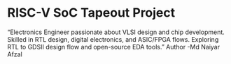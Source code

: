 # RISC-V SoC Tapeout Project
“Electronics Engineer passionate about VLSI design and chip development. Skilled in RTL design, digital electronics, and ASIC/FPGA flows. Exploring RTL to GDSII design flow and open-source EDA tools.”
Author -Md Naiyar Afzal
